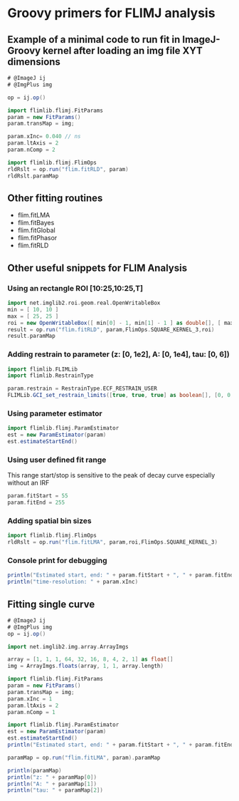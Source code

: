 # Groovy primers for FLIMJ analysis

## Example of a minimal code to run fit in ImageJ-Groovy kernel after loading an img file XYT dimensions

```groovy
# @ImageJ ij
# @ImgPlus img

op = ij.op()

import flimlib.flimj.FitParams
param = new FitParams()
param.transMap = img;

param.xInc= 0.040 // ns
param.ltAxis = 2
param.nComp = 2

import flimlib.flimj.FlimOps
rldRslt = op.run("flim.fitRLD", param)
rldRslt.paramMap
```

## Other fitting routines

- flim.fitLMA
- flim.fitBayes
- flim.fitGlobal
- flim.fitPhasor
- flim.fitRLD

## Other useful snippets for FLIM Analysis

### Using an rectangle ROI [10:25,10:25,T]
```groovy
import net.imglib2.roi.geom.real.OpenWritableBox
min = [ 10, 10 ]
max = [ 25, 25 ]
roi = new OpenWritableBox([ min[0] - 1, min[1] - 1 ] as double[], [ max[0] + 1, max[1] + 1 ] as double[])
result = op.run("flim.fitRLD", param,FlimOps.SQUARE_KERNEL_3,roi)
result.paramMap
```
### Adding restrain to parameter (z: [0, 1e2], A: [0, 1e4], tau: [0, 6])
```groovy
import flimlib.FLIMLib
import flimlib.RestrainType

param.restrain = RestrainType.ECF_RESTRAIN_USER
FLIMLib.GCI_set_restrain_limits([true, true, true] as boolean[], [0, 0, 0] as float[], [1e2f,  1e4f, 6f] as float[])

```
### Using parameter estimator
```groovy
import flimlib.flimj.ParamEstimator
est = new ParamEstimator(param)
est.estimateStartEnd()
```

### Using user defined fit range 

This range start/stop is sensitive to the peak of decay curve especially without an IRF

```groovy
param.fitStart = 55
param.fitEnd = 255
```

### Adding spatial bin sizes

```groovy
import flimlib.flimj.FlimOps
rldRslt = op.run("flim.fitLMA", param,roi,FlimOps.SQUARE_KERNEL_3)
```
### Console print for debugging

```groovy
println("Estimated start, end: " + param.fitStart + ", " + param.fitEnd)
println("time-resolution: " + param.xInc)
```
## Fitting single curve 

```groovy
# @ImageJ ij
# @ImgPlus img
op = ij.op()

import net.imglib2.img.array.ArrayImgs 

array = [1, 1, 1, 64, 32, 16, 8, 4, 2, 1] as float[]
img = ArrayImgs.floats(array, 1, 1, array.length)

import flimlib.flimj.FitParams
param = new FitParams()
param.transMap = img;
param.xInc = 1
param.ltAxis = 2
param.nComp = 1

import flimlib.flimj.ParamEstimator
est = new ParamEstimator(param)
est.estimateStartEnd()
println("Estimated start, end: " + param.fitStart + ", " + param.fitEnd)

paramMap = op.run("flim.fitLMA", param).paramMap

println(paramMap)
println("z: " + paramMap[0])
println("A: " + paramMap[1])
println("tau: " + paramMap[2])

```
